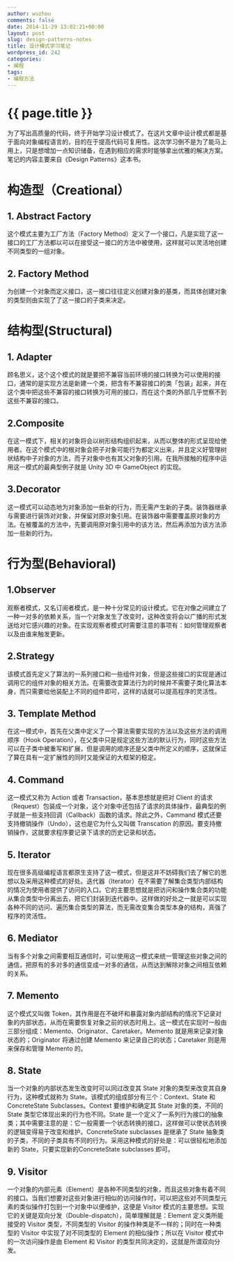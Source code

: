 ```yaml
---
author: wuzhou
comments: false
date: 2014-11-29 13:02:21+00:00
layout: post
slug: design-patterns-notes
title: 设计模式学习笔记
wordpress_id: 242
categories:
- 编程
tags:
- 编程方法
---
```


{{ page.title }}
================


为了写出高质量的代码，终于开始学习设计模式了。在这片文章中设计模式都是基于面向对象编程语言的，目的在于提高代码可复用性。这次学习倒不是为了能马上用上，只是想增加一点知识储备，在遇到相应的需求时能够拿出优雅的解决方案。笔记的内容主要来自《Design Patterns》这本书。


# 构造型（Creational）



## 1. Abstract Factory


这个模式主要为工厂方法（Factory Method）定义了一个接口，凡是实现了这一接口的工厂方法都以可以在接受这一接口的方法中被使用，这样就可以灵活地创建不同类型的一组对象。


## 2. Factory Method


为创建一个对象而定义接口，这一接口往往定义创建对象的基类，而具体创建对象的类型则由实现了了这一接口的子类来决定。


# 结构型(Structural)



## 1. Adapter


顾名思义，这个这个模式的就是要把不兼容当前环境的接口转换为可以使用的接口，通常的是实现方法是新建一个类，把含有不兼容接口的类「包装」起来，并在这个类中把这些不兼容的接口转换为可用的接口，而在这个类的外部几乎觉察不到这些不兼容的接口。


## 2.Composite


在这一模式下，相关的对象将会以树形结构组织起来，从而以整体的形式呈现给使用者。在这个模式中的根对象会把子对象可能行为都定义出来，并且定义好管理树状结构中子对象的方法，而子对象中也有其父对象的引用。在我所接触的程序中运用这一模式的最典型例子就是 Unity 3D 中 GameObject 的实现。


## 3.Decorator


这一模式可以动态地为对象添加一些新的行为，而无需产生新的子类。装饰器继承与需要进行装饰对对象，并保留对原对象引用。在装饰器中需要覆盖原对象的方法。在被覆盖的方法中，先要调用原对象引用中的该方法，然后再添加为该方法添加一些新的行为。


# 行为型(Behavioral)


## 1.Observer
观察者模式，又名订阅者模式，是一种十分常见的设计模式。它在对像之间建立了一种一对多的依赖关系，当一个对象发生了改变时，这种改变将会以广播的形式发送给对它感兴趣的对象。在实现观察者模式时需要注意的事项有：如何管理观察者以及由谁来触发更新。

## 2.Strategy
该模式首先定义了算法的一系列接口和一些组件对象，但是这些接口的实现是通过调用它的组件对象的相关方法。在需要改变算法行为的时候并不需要子类化算法本身，而只需要给他装配上不同的组件即可，这样的话就可以提高程序的灵活性。

## 3. Template Method
在这一模式中，首先在父类中定义了一个算法需要实现的方法以及这些方法的调用顺序（Hook Operation），在父类中只是规定这些方法的默认行为，同时这些方法可以在子类中被重写和扩展，但是调用的顺序还是父类中所定义的顺序，这就保证了算在具有一定扩展性的同时又能保证的大框架的稳定。

## 4. Command
这一模式又称为 Action 或者 Transaction，基本思想就是把对 Client 的请求（Request）包装成一个对象，这个对象中还包括了请求的具体操作，最典型的例子就是一些支持回调（Callback）函数的请求。除此之外，Cammand 模式还要支持撤销操作（Undo），这也是它为什么又叫做 Transcation 的原因。要支持撤销操作，这就要求程序要记录下请求的历史记录和状态。

## 5. Iterator
现在很多高级编程语言都原生支持了这一模式，但是这并不妨碍我们去了解它的思想以及采用这种模式的好处。迭代器（Iterator）在不需要了解集合类型内部结构的情况为使用者提供了访问的入口。它的主要思想就是把访问和操作集合类的功能从集合类型中分离出去，把它们封装到迭代器中。这样做的好处之一就是可以实现各种不同的访问、遍历集合类型的算法，而无需改变集合类型本身的结构，真强了程序的灵活性。

## 6. Mediator
当有多个对象之间需要相互通信时，可以使用这一模式来统一管理这些对象之间的通信，把原有的多对多的通信变成一对多的通信，从而达到解除对象之间相互依赖的关系。

## 7. Memento
这个模式又叫做 Token，其作用是在不破坏和暴露对象内部结构的情况下记录对象的内部状态，从而在需要恢复对象之前的状态时用上。这一模式在实现时一般由三部分组成：Memento、Originator、Caretaker。Memento 就是用来记录对象状态的；Originator 将通过创建 Memento 来记录自己的状态；Caretaker 则是用来保存和管理 Memento 的。

## 8. State
当一个对象的内部状态发生改变时可以同过改变其 State 对象的类型来改变其自身行为，这种模式就称为 State。该模式的组成部分有三个：Context、State 和 ConcreteState Subclasses。Context 要维护和确定其 State 对象的类，不同的 State 类型它体现出来的行为也不同。State 是一个定义了一系列行为接口的抽象类；其中需要注意的是：它一般需要一个状态转换的接口，这样做可以使状态转换的逻辑变得易于改变和维护。ConcreteState subclasses 是继承了 State 抽象类的子类，不同的子类具有不同的行为。采用这种模式的好处是：可以很轻松地添加新的 State，只要实现新的ConcreteState subclasses 即可。

## 9. Visitor
一个对象的内部元素（Element）是各种不同类型的对象，而且这些对象有着不同的接口。当我们想要对这些对象进行相似的访问操作时，可以把这些对不同类型元素的类似操作打包到一个对象中以便维护，这便是 Visitor 模式的主要思想。实现它的关键是双向分发（Double-dispatch），简单理解就是：Element 定义类所能接受的 Visitor 类型，不同类型的 Visitor 的操作种类是不一样的；同时在一种类型的 Visitor 中实现了对不同类型的 Element 的相似操作；所以在 Visitor 模式中的一次访问操作是由 Element 和 Visitor 的类型共同决定的，这就是所谓双向分发。